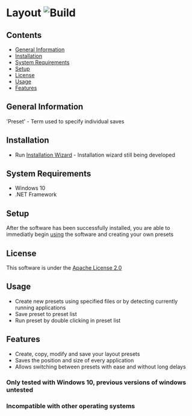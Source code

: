 # Layout <img src="https://travis-ci.com/pr4k/howto.svg?branch=master" alt="Build">

## Contents

* [General Information](#general-information)
* [Installation](#installation)
* [System Requirements](#system-requirements)
* [Setup](#setup)
* [License](#license)
* [Usage](#usage)
* [Features](#features)

## General Information

'Preset' - Term used to specify individual saves

## Installation

* Run [Installation Wizard]() - Installation wizard still being developed

## System Requirements

* Windows 10
* .NET Framework

## Setup

After the software has been successfully installed, you are able to immediatly begin [using](#usage) the software and creating your own presets

## License

This software is under the [Apache License 2.0](https://github.com/aalexking/Layout/blob/main/LICENSE)

## Usage

* Create new presets using specified files or by detecting currently running applications
* Save preset to preset list
* Run preset by double clicking in preset list

## Features

* Create, copy, modify and save your layout presets
* Saves the position and size of every application
* Allows switching between presets with ease and without long delays

### Only tested with Windows 10, previous versions of windows untested
### Incompatible with other operating systems
